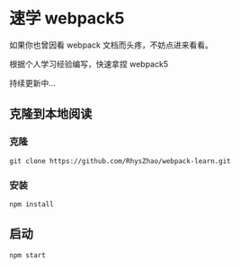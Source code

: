 <!--
 * Author  rhys.zhao
 * Date  2023-03-02 19:47:11
 * LastEditors  rhys.zhao
 * LastEditTime  2023-03-07 09:46:15
 * Description
-->

# 速学 webpack5

如果你也曾因看 webpack 文档而头疼，不妨点进来看看。

根据个人学习经验编写，快速拿捏 webpack5

持续更新中...

## 克隆到本地阅读

### 克隆

```shell
git clone https://github.com/RhysZhao/webpack-learn.git
```

### 安装

```shell
npm install
```

## 启动

```shell
npm start
```
